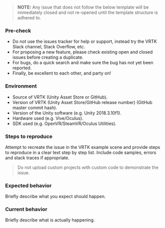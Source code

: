   > **NOTE:** Any issue that does not follow the below template will be immediately closed and not re-opened until the template structure is adhered to.

### Pre-check

* Do not use the issues tracker for help or support, instead try the VRTK Slack channel, Stack Overflow, etc.
* For proposing a new feature, please check existing open and closed issues before creating a duplicate.
* For bugs, do a quick search and make sure the bug has not yet been reported.
* Finally, be excellent to each other, and party on!

### Environment

* Source of VRTK (Unity Asset Store or GitHub).
* Version of VRTK (Unity Asset Store/GitHub release number) (GitHub master commit hash).
* Version of the Unity software (e.g. Unity 2018.3.10f1).
* Hardware used (e.g. Vive/Oculus).
* SDK used (e.g. OpenVR/SteamVR/Oculus Utilities).

### Steps to reproduce

Attempt to recreate the issue in the VRTK example scene and provide steps to reproduce in a clear text step by step list. Include code samples, errors and stack traces if appropriate.

> Do not upload custom projects with custom code to demonstrate the issue.

### Expected behavior

Briefly describe what you expect should happen.

### Current behavior

Briefly describe what is actually happening.